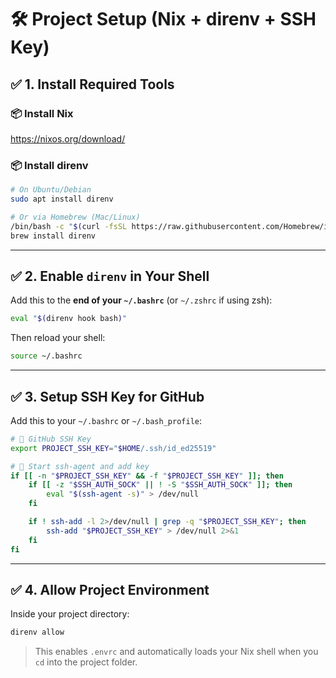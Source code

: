 # 🛠 Project Setup (Nix + direnv + SSH Key)

## ✅ 1. Install Required Tools

### 📦 Install Nix
https://nixos.org/download/

### 📦 Install direnv
```bash
# On Ubuntu/Debian
sudo apt install direnv

# Or via Homebrew (Mac/Linux)
/bin/bash -c "$(curl -fsSL https://raw.githubusercontent.com/Homebrew/install/HEAD/install.sh)"
brew install direnv
```

---

## ✅ 2. Enable `direnv` in Your Shell

Add this to the **end of your `~/.bashrc`** (or `~/.zshrc` if using zsh):

```bash
eval "$(direnv hook bash)"
```

Then reload your shell:

```bash
source ~/.bashrc
```

---

## ✅ 3. Setup SSH Key for GitHub

Add this to your `~/.bashrc` or `~/.bash_profile`:

```bash
# 📁 GitHub SSH Key
export PROJECT_SSH_KEY="$HOME/.ssh/id_ed25519"

# 🚀 Start ssh-agent and add key
if [[ -n "$PROJECT_SSH_KEY" && -f "$PROJECT_SSH_KEY" ]]; then
    if [[ -z "$SSH_AUTH_SOCK" || ! -S "$SSH_AUTH_SOCK" ]]; then
        eval "$(ssh-agent -s)" > /dev/null
    fi

    if ! ssh-add -l 2>/dev/null | grep -q "$PROJECT_SSH_KEY"; then
        ssh-add "$PROJECT_SSH_KEY" > /dev/null 2>&1
    fi
fi
```

---

## ✅ 4. Allow Project Environment

Inside your project directory:

```bash
direnv allow
```

> This enables `.envrc` and automatically loads your Nix shell when you `cd` into the project folder.
